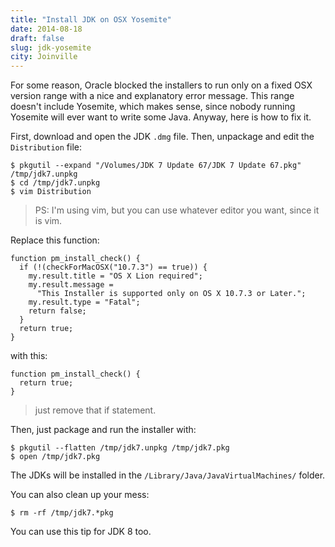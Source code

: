 ```yaml
---
title: "Install JDK on OSX Yosemite"
date: 2014-08-18
draft: false
slug: jdk-yosemite
city: Joinville
---
```


For some reason, Oracle blocked the installers to run only on a fixed OSX version range with a nice and explanatory error message. This range doesn't include Yosemite, which makes sense, since nobody running Yosemite will ever want to write some Java. Anyway, here is how to fix it.

First, download and open the JDK `.dmg` file. Then, unpackage and edit the `Distribution` file:

```
$ pkgutil --expand "/Volumes/JDK 7 Update 67/JDK 7 Update 67.pkg" /tmp/jdk7.unpkg
$ cd /tmp/jdk7.unpkg
$ vim Distribution
```

> PS: I'm using vim, but you can use whatever editor you want, since it is vim.

Replace this function:

```
function pm_install_check() {
  if (!(checkForMacOSX("10.7.3") == true)) {
    my.result.title = "OS X Lion required";
    my.result.message =
      "This Installer is supported only on OS X 10.7.3 or Later.";
    my.result.type = "Fatal";
    return false;
  }
  return true;
}
```

with this:

```
function pm_install_check() {
  return true;
}
```

> just remove that if statement.

Then, just package and run the installer with:

```
$ pkgutil --flatten /tmp/jdk7.unpkg /tmp/jdk7.pkg
$ open /tmp/jdk7.pkg
```

The JDKs will be installed in the `/Library/Java/JavaVirtualMachines/` folder.

You can also clean up your mess:

```
$ rm -rf /tmp/jdk7.*pkg
```

You can use this tip for JDK 8 too.